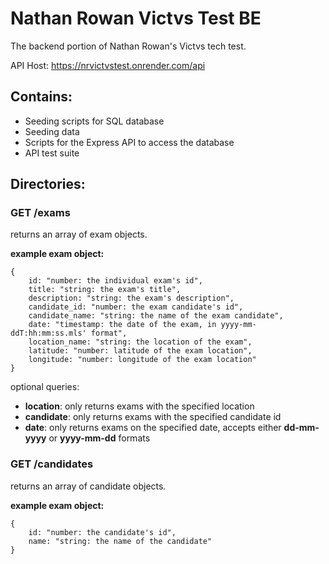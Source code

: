# Nathan Rowan Victvs Test BE

The backend portion of Nathan Rowan's Victvs tech test.

API Host: https://nrvictvstest.onrender.com/api

## Contains:

- Seeding scripts for SQL database
- Seeding data
- Scripts for the Express API to access the database
- API test suite

## Directories:

### GET /exams

returns an array of exam objects.

**example exam object:**

```
{
    id: "number: the individual exam's id",
    title: "string: the exam's title",
    description: "string: the exam's description",
    candidate_id: "number: the exam candidate's id",
    candidate_name: "string: the name of the exam candidate",
    date: "timestamp: the date of the exam, in yyyy-mm-ddT:hh:mm:ss.mls' format",
    location_name: "string: the location of the exam",
    latitude: "number: latitude of the exam location",
    longitude: "number: longitude of the exam location"
}
```
optional queries:
* **location**: only returns exams with the specified location
* **candidate**: only returns exams with the specified candidate id
* **date**: only returns exams on the specified date, accepts either **dd-mm-yyyy** or **yyyy-mm-dd** formats

### GET /candidates

returns an array of candidate objects.

**example exam object:**

```
{
    id: "number: the candidate's id",
    name: "string: the name of the candidate"
}
```